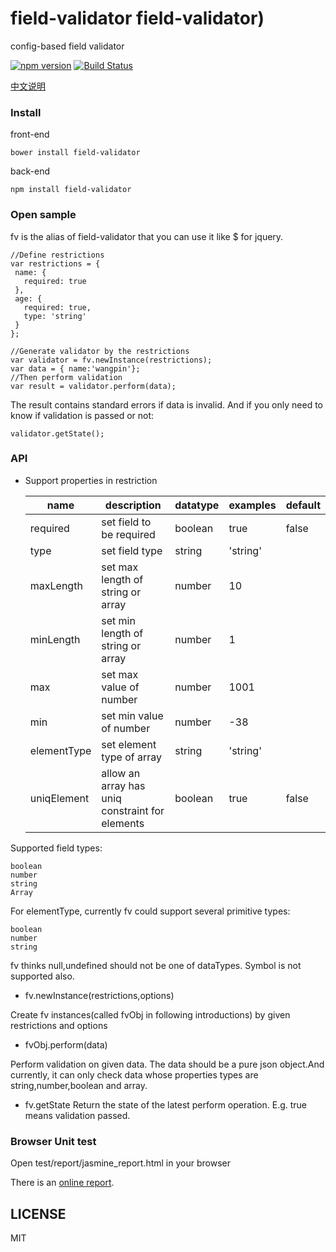 # field-validator field-validator)
config-based field validator

[![npm version](https://badge.fury.io/js/field-validator.svg)](https://www.npmjs.com/package/field-validator) [![Build Status](https://travis-ci.org/field-validator/field-validator.svg)](https://travis-ci.org/field-validator/field-validator)

[中文说明](https://github.com/field-validator/field-validator/blob/master/README_zh.md)

### Install

front-end
```
bower install field-validator
```
back-end
```
npm install field-validator
```

### Open sample

fv is the alias of field-validator that you can use it like $ for jquery.

 ```
//Define restrictions
var restrictions = {
  name: {
    required: true
  },
  age: {
    required: true,
    type: 'string'
  }
};

//Generate validator by the restrictions
var validator = fv.newInstance(restrictions);
var data = { name:'wangpin'};
//Then perform validation
var result = validator.perform(data);

```

The result contains standard errors if data is invalid. And if you only need to know if validation is passed or not:
```
validator.getState();
```

### API
* Support properties in restriction

  |name|description|datatype|examples|default
  |-----|----------|---------|-------|-------
  |required|set field to be required |boolean|true|false
  |type|set field type|string|'string'|
  |maxLength|set max length of string or array|number|10|
  |minLength|set min length of string or array|number|1|
  |max|set max value of number|number|1001|
  |min|set min value of number|number|-38|
  |elementType|set element type of array|string|'string'|
  |uniqElement|allow an array has uniq constraint for elements|boolean|true|false

 Supported field types:
 ```
 boolean
 number
 string
 Array
 ```
 For elementType, currently fv could support several primitive types:
 ```
 boolean
 number
 string
 ```
 fv thinks null,undefined should not be one of dataTypes. Symbol is not supported also.

* fv.newInstance(restrictions,options)

 Create fv instances(called fvObj in following introductions) by given restrictions and options

* fvObj.perform(data)

 Perform validation on given data. The data should be a pure json object.And currently, it can only check data whose properties types are string,number,boolean and array.

* fv.getState
 Return the state of the latest perform operation. E.g. true means validation passed.

### Browser Unit test

Open test/report/jasmine_report.html in your browser

There is an [online report](http://field-validator.github.io/test/report/jasmine_report.online.html).


## LICENSE

MIT

